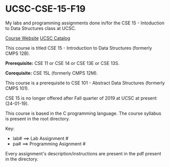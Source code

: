 # UCSC-CSE-15-F19
My labs and programming assignments done in/for the CSE 15 - Intoduction to Data Structures class at UCSC.

[Course Website](https://classes.soe.ucsc.edu/cse015/Fall19/)
[UCSC Catalog](https://catalog.ucsc.edu/Current/General-Catalog/Courses/CSE-Computer-Science-and-Engineering/Lower-Division/CSE-15)

This course is titled CSE 15 - Introduction to Data Structures (formerly CMPS 12B).

**Prerequisite:** CSE 11 or CSE 14 or CSE 13E or CSE 13S.

**Corequisite:** CSE 15L (formerly CMPS 12M).

This course is a prerequisite to CSE 101 - Abstract Data Structures (formerly CMPS 101).

CSE 15 is no longer offered after Fall quarter of 2019 at UCSC at present (24-01-19).

This course is based in the C programming language. The course syllabus is present in the root directory.

Key:
  * lab# ==> Lab Assignment #
  * pa# ==> Programming Asignment #

Every assignment's description/instructions are present in the pdf present in the directory.
